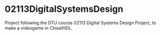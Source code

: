# 02113DigitalSystemsDesign
Project following the DTU course 02113 Digital Systems Design Project, to make a videogame in ChiselHDL.
